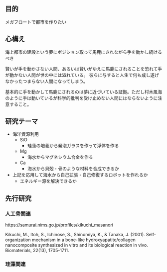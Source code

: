 ## 目的

メガフロートで都市を作りたい

## 心構え

海上都市の建設という夢にポジション取って馬鹿にされながら手を動かし続けるべき

賢いが手を動かさない人間、あるいは賢いがゆえに馬鹿にされることを恐れて手が動かない人間が世の中には溢れている。
彼らに与すると人生で何も成し遂げなかったつまらない人間になってしまう。

基本的に手を動かして馬鹿にされるのは夢に近づいている証拠。ただし村木風海のように手は動いているが科学的批判を受け止めない人間にはならないように注意すること。

## 研究テーマ

- 海洋資源利用
  - SiO
    - 珪藻の培養から発泡ガラスを作って浮体を作る
  - Mg
    - 海水からマグネシウム合金を作る
  - Ca
    - 海水から貝殻・骨のような材料を合成できるか
- 上記を応用して海水から自己拡張・自己修復するロボットを作れるか
  - エネルギー源を解決できるか

## 先行研究

### 人工骨関連

https://samurai.nims.go.jp/profiles/kikuchi_masanori

Kikuchi, M., Itoh, S., Ichinose, S., Shinomiya, K., & Tanaka, J. (2001). Self-organization mechanism in a bone-like hydroxyapatite/collagen nanocomposite synthesized in vitro and its biological reaction in vivo. Biomaterials, 22(13), 1705-1711.

### 珪藻関連

